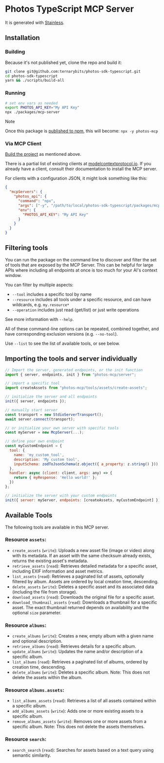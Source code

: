 # Photos TypeScript MCP Server

It is generated with [Stainless](https://www.stainless.com/).

## Installation

### Building

Because it's not published yet, clone the repo and build it:

```sh
git clone git@github.com:ternarybits/photos-sdk-typescript.git
cd photos-sdk-typescript
yarn && ./scripts/build-all
```

### Running

```sh
# set env vars as needed
export PHOTOS_API_KEY="My API Key"
npx ./packages/mcp-server
```

> [!NOTE]
> Once this package is [published to npm](https://app.stainless.com/docs/guides/publish), this will become: `npx -y photos-mcp`

### Via MCP Client

[Build the project](#building) as mentioned above.

There is a partial list of existing clients at [modelcontextprotocol.io](https://modelcontextprotocol.io/clients). If you already
have a client, consult their documentation to install the MCP server.

For clients with a configuration JSON, it might look something like this:

```json
{
  "mcpServers": {
    "photos_api": {
      "command": "npx",
      "args": ["-y", "/path/to/local/photos-sdk-typescript/packages/mcp-server"],
      "env": {
        "PHOTOS_API_KEY": "My API Key"
      }
    }
  }
}
```

## Filtering tools

You can run the package on the command line to discover and filter the set of tools that are exposed by the
MCP Server. This can be helpful for large APIs where including all endpoints at once is too much for your AI's
context window.

You can filter by multiple aspects:

- `--tool` includes a specific tool by name
- `--resource` includes all tools under a specific resource, and can have wildcards, e.g. `my.resource*`
- `--operation` includes just read (get/list) or just write operations

See more information with `--help`.

All of these command-line options can be repeated, combined together, and have corresponding exclusion versions (e.g. `--no-tool`).

Use `--list` to see the list of available tools, or see below.

## Importing the tools and server individually

```js
// Import the server, generated endpoints, or the init function
import { server, endpoints, init } from "photos-mcp/server";

// import a specific tool
import createAssets from "photos-mcp/tools/assets/create-assets";

// initialize the server and all endpoints
init({ server, endpoints });

// manually start server
const transport = new StdioServerTransport();
await server.connect(transport);

// or initialize your own server with specific tools
const myServer = new McpServer(...);

// define your own endpoint
const myCustomEndpoint = {
  tool: {
    name: 'my_custom_tool',
    description: 'My custom tool',
    inputSchema: zodToJsonSchema(z.object({ a_property: z.string() })),
  },
  handler: async (client: client, args: any) => {
    return { myResponse: 'Hello world!' };
  })
};

// initialize the server with your custom endpoints
init({ server: myServer, endpoints: [createAssets, myCustomEndpoint] });
```

## Available Tools

The following tools are available in this MCP server.

### Resource `assets`:

- `create_assets` (`write`): Uploads a new asset file (image or video) along with its metadata. If an asset with the same checksum already exists, returns the existing asset's metadata.
- `retrieve_assets` (`read`): Retrieves detailed metadata for a specific asset, including EXIF information and asset metrics.
- `list_assets` (`read`): Retrieves a paginated list of assets, optionally filtered by album. Assets are ordered by local creation time, descending.
- `delete_assets` (`write`): Deletes a specific asset and its associated data (including the file from storage).
- `download_assets` (`read`): Downloads the original file for a specific asset.
- `download_thumbnail_assets` (`read`): Downloads a thumbnail for a specific asset. The exact thumbnail returned depends on availability and the optional `size` parameter.

### Resource `albums`:

- `create_albums` (`write`): Creates a new, empty album with a given name and optional description.
- `retrieve_albums` (`read`): Retrieves details for a specific album.
- `update_albums` (`write`): Updates the name and/or description of a specific album.
- `list_albums` (`read`): Retrieves a paginated list of albums, ordered by creation time, descending.
- `delete_albums` (`write`): Deletes a specific album. Note: This does not delete the assets within the album.

### Resource `albums.assets`:

- `list_albums_assets` (`read`): Retrieves a list of all assets contained within a specific album.
- `add_albums_assets` (`write`): Adds one or more existing assets to a specific album.
- `remove_albums_assets` (`write`): Removes one or more assets from a specific album. Note: This does not delete the assets themselves.

### Resource `search`:

- `search_search` (`read`): Searches for assets based on a text query using semantic similarity.
